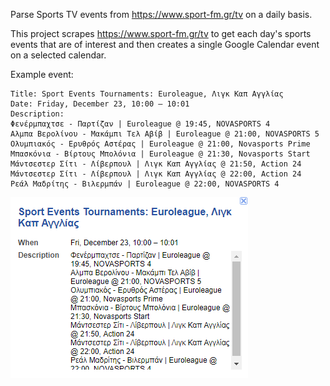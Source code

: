 Parse Sports TV events from https://www.sport-fm.gr/tv on a daily basis.

This project scrapes https://www.sport-fm.gr/tv to get each day's sports events that are of interest and then creates a single Google Calendar event on a selected calendar.

Example event:

    Title: Sport Events Tournaments: Euroleague, Λιγκ Καπ Αγγλίας
    Date: Friday, December 23, 10:00 – 10:01
    Description: 
    Φενέρμπαχτσε - Παρτίζαν | Euroleague @ 19:45, NOVASPORTS 4
    Αλμπα Βερολίνου - Μακάμπι Τελ Αβίβ | Euroleague @ 21:00, NOVASPORTS 5
    Ολυμπιακός - Ερυθρός Αστέρας | Euroleague @ 21:00, Novasports Prime
    Μπασκόνια - Βίρτους Μπολόνια | Euroleague @ 21:30, Novasports Start
    Μάντσεστερ Σίτι - Λίβερπουλ | Λιγκ Καπ Αγγλίας @ 21:50, Action 24
    Μάντσεστερ Σίτι - Λίβερπουλ | Λιγκ Καπ Αγγλίας @ 22:00, Action 24
    Ρεάλ Μαδρίτης - Βιλερμπάν | Euroleague @ 22:00, NOVASPORTS 4


![Alt text](example_event.PNG "Google Calendar sample event")
